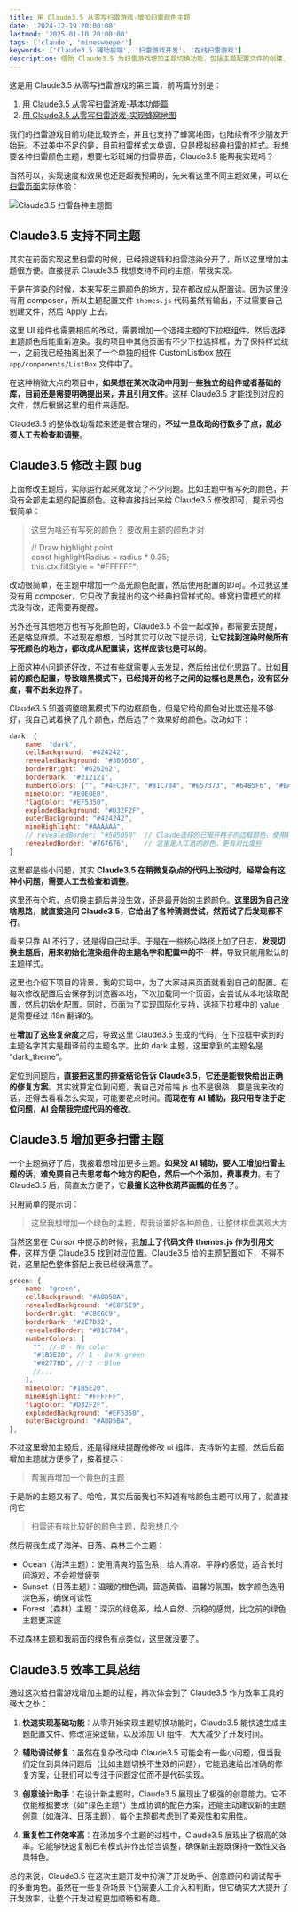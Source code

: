 ```yaml
---
title: 用 Claude3.5 从零写扫雷游戏-增加扫雷颜色主题
date: '2024-12-19 20:00:00'
lastmod: '2025-01-10 20:00:00'
tags: ['claude', 'minesweeper']
keywords: ['Claude3.5 辅助前端', '扫雷游戏开发', '在线扫雷游戏']
description: 借助 Claude3.5 为扫雷游戏增加主题切换功能，包括主题配置文件的创建、渲染逻辑的修改以及 UI 组件的添加。分享在开发过程中遇到的问题和解决方案，比如暗黑模式下的边框颜色优化、主题切换不生效的调试过程等。同时展示了如何利用 Claude3.5 快速设计和实现多个美观的主题方案，突出了 AI 在提升开发效率方面的优势。
---
```


这是用 Claude3.5 从零写扫雷游戏的第三篇，前两篇分别是：

1. [用 Claude3.5 从零写扫雷游戏-基本功能篇](https://games.programnotes.cn/zh/blog/minesweeper)
2. [用 Claude3.5 从零写扫雷游戏-实现蜂窝地图](https://games.programnotes.cn/zh/blog/minesweeper2)

我们的扫雷游戏目前功能比较齐全，并且也支持了蜂窝地图，也陆续有不少朋友开始玩。不过美中不足的是，目前扫雷样式太单调，只是模拟经典扫雷的样式。我想要各种扫雷颜色主题，想要七彩斑斓的扫雷界面，Claude3.5 能帮我实现吗？

当然可以，实现速度和效果也还是超我预期的，先来看这里不同主题效果，可以在[扫雷页面](https://games.programnotes.cn/zh/games/minesweeper)实际体验：

![Claude3.5 扫雷各种主题图](https://games.programnotes.cn/20241219_ai_gallery_minesweeper_themes.png)

## Claude3.5 支持不同主题

其实在前面实现这里扫雷的时候，已经把逻辑和扫雷渲染分开了，所以这里增加主题很方便。直接提示 Claude3.5 我想支持不同的主题，帮我实现。

于是在渲染的时候，本来写死主题颜色的地方，现在都改成从配置读。因为这里没有用 composer，所以主题配置文件 `themes.js` 代码虽然有输出，不过需要自己创建文件，然后 Apply 上去。

这里 UI 组件也需要相应的改动，需要增加一个选择主题的下拉框组件，然后选择主题颜色后能重新渲染。我的项目中其他页面有不少下拉选择框，为了保持样式统一，之前我已经抽离出来了一个单独的组件 CustomListbox 放在 `app/components/ListBox` 文件中了。

在这种稍微大点的项目中，**如果想在某次改动中用到一些独立的组件或者基础的库，目前还是需要明确提出来，并且引用文件**。这样 Claude3.5 才能找到对应的文件，然后根据这里的组件来适配。

Claude3.5 的整体改动看起来还是很合理的，**不过一旦改动的行数多了点，就必须人工去检查和调整**。

## Claude3.5 修改主题 bug

上面修改主题后，实际运行起来就发现了不少问题。比如主题中有写死的颜色，并没有全部走主题的配置颜色。这种直接指出来给 Claude3.5 修改即可，提示词也很简单：

> 这里为啥还有写死的颜色？ 要改用主题的颜色才对
>
> // Draw highlight point  
> const highlightRadius = radius * 0.35;  
> this.ctx.fillStyle = "#FFFFFF";  

改动很简单，在主题中增加一个高光颜色配置，然后使用配置的即可。不过我这里没有用 composer，它只改了我提出的这个经典扫雷样式的。蜂窝扫雷模式的样式没有改，还需要再提醒。

另外还有其他地方也有写死颜色的，Claude3.5 不会一起改掉，都需要去提醒，还是略显麻烦。不过现在想想，当时其实可以改下提示词，**让它找到渲染时候所有写死颜色的地方，都改成从配置读，这样应该也是可以的**。

上面这种小问题还好改，不过有些就需要人去发现，然后给出优化思路了。比如**目前的颜色配置，导致暗黑模式下，已经揭开的格子之间的边框也是黑色，没有区分度，看不出来边界了**。

Claude3.5 知道调整暗黑模式下的边框颜色，但是它给的颜色对比度还是不够好，我自己试着换了几个颜色，然后选了个效果好的颜色。改动如下：

```javascript
dark: {
    name: "dark",
    cellBackground: "#424242",
    revealedBackground: "#303030",
    borderBright: "#626262",
    borderDark: "#212121",
    numberColors: ["", "#4FC3F7", "#81C784", "#E57373", "#64B5F6", "#BA68C8", "#4DB6AC", "#F06292", "#FFB74D"],
    mineColor: "#E0E0E0",
    flagColor: "#EF5350",
    explodedBackground: "#D32F2F",
    outerBackground: "#424242",
    mineHighlight: "#AAAAAA",
    // revealedBorder: "#505050"  // Claude选择的已揭开格子的边框颜色，使用较浅的灰色
    revealedBorder: "#767676",    // 这里是人工选的颜色，更有对比度些
}
```

这里都是些小问题，其实 **Claude3.5 在稍微复杂点的代码上改动时，经常会有这种小问题，需要人工去检查和调整**。

这里还有个坑，点切换主题后并没生效，还是最开始的主题颜色。**这里因为自己没啥思路，就直接追问 Claude3.5，它给出了各种猜测尝试，然而试了后发现都不行**。

看来只靠 AI 不行了，还是得自己动手。于是在一些核心路径上加了日志，**发现切换主题后，用来初始化渲染组件的主题名字和配置中的不一样**，导致只能用默认的主题样式。

这里也介绍下项目的背景，我的实现中，为了大家进来页面就看到自己的配置。在每次修改配置后会保存到浏览器本地，下次加载同一个页面，会尝试从本地读取配置，然后初始化配置。同时，页面为了实现国际化支持，选择下拉框中的 value 是需要经过 i18n 翻译的。

在**增加了这些复杂度**之后，导致这里 Claude3.5 生成的代码，在下拉框中读到的主题名字其实是翻译前的主题名字。比如 dark 主题，这里拿到的主题名是 “dark_theme”。

定位到问题后，**直接把这里的排查结论告诉 Claude3.5，它还是能很快给出正确的修复方案**。其实就算定位到问题，我自己对前端 js 也不是很熟，要是我来改的话，还得去看看怎么实现，可能要花点时间。**而现在有 AI 辅助，我只用专注于定位问题，AI 会帮我完成代码的修改**。

## Claude3.5 增加更多扫雷主题

一个主题搞好了后，我接着想增加更多主题。**如果没 AI 辅助，要人工增加扫雷主题的话，难免要自己去思考每个地方的配色，然后一个个添加，费事费力**。有了 Claude3.5 后，简直太方便了，它**最擅长这种依葫芦画瓢的任务**了。

只用简单的提示词：

> 这里我想增加一个绿色的主题，帮我设置好各种颜色，让整体棋盘美观大方

当然这里在 Cursor 中提示的时候，我**加上了代码文件 themes.js 作为引用文件**，这样方便 Claude3.5 找到对应位置。Claude3.5 给的主题配置如下，不得不说，这里配色整体搭配上我已经很满意了。

```javascript
green: {
    name: "green",
    cellBackground: "#A8D5BA",
    revealedBackground: "#E8F5E9",
    borderBright: "#C8E6C9",
    borderDark: "#2E7D32",
    revealedBorder: "#81C784",
    numberColors: [
      "", // 0 - No color
      "#1B5E20", // 1 - Dark green
      "#0277BD", // 2 - Blue
      //...
    ],
    mineColor: "#1B5E20",
    mineHighlight: "#FFFFFF",
    flagColor: "#D32F2F",
    explodedBackground: "#EF5350",
    outerBackground: "#A8D5BA",
},
```

不过这里增加主题后，还是得继续提醒他修改 ui 组件，支持新的主题。然后后面增加主题就方便多了，接着提示：

> 帮我再增加一个黄色的主题

于是新的主题又有了。哈哈，其实后面我也不知道有啥颜色主题可以用了，就直接问它

> 扫雷还有啥比较好的颜色主题，帮我想几个

然后帮我生成了海洋、日落、森林三个主题：

- Ocean（海洋主题）：使用清爽的蓝色系，给人清凉、平静的感觉，适合长时间游戏，不会视觉疲劳
- Sunset（日落主题）：温暖的橙色调，营造黄昏、温馨的氛围，数字颜色选用深色系，确保可读性
- Forest（森林）主题：深沉的绿色系，给人自然、沉稳的感觉，比之前的绿色主题更深邃

不过森林主题和我前面的绿色有点类似，这里就没要了。

## Claude3.5 效率工具总结

通过这次给扫雷游戏增加主题的过程，再次体会到了 Claude3.5 作为效率工具的强大之处：

1. **快速实现基础功能**：从零开始实现主题切换功能时，Claude3.5 能快速生成主题配置文件、修改渲染逻辑，以及添加 UI 组件，大大减少了开发时间。

2. **辅助调试修复**：虽然在复杂改动中 Claude3.5 可能会有一些小问题，但当我们定位到具体问题后（比如主题切换不生效的问题），它能迅速给出准确的修复方案，让我们可以专注于问题定位而不是代码实现。

3. **创意设计助手**：在设计新主题时，Claude3.5 展现出了极强的创意能力。它不仅能根据要求（如"绿色主题"）生成协调的配色方案，还能主动建议新的主题创意（如海洋、日落主题），每个主题都考虑到了美观性和实用性。

4. **重复性工作效率高**：在添加多个主题的过程中，Claude3.5 展现出了极高的效率。它能够快速复制已有模式并作出恰当调整，确保新主题既保持一致性又各具特色。

总的来说，Claude3.5 在这次主题开发中扮演了开发助手、创意顾问和调试帮手的多重角色。虽然在一些复杂场景下仍需要人工介入和判断，但它确实大大提升了开发效率，让整个开发过程更加顺畅和有趣。